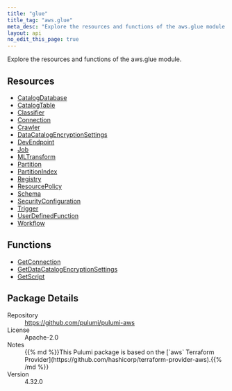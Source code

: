 ```yaml
---
title: "glue"
title_tag: "aws.glue"
meta_desc: "Explore the resources and functions of the aws.glue module."
layout: api
no_edit_this_page: true
---
```


<!-- WARNING: this file was generated by Pulumi Docs Generator. -->
<!-- Do not edit by hand unless you're certain you know what you are doing! -->

Explore the resources and functions of the aws.glue module.

<h2 id="resources">Resources</h2>
<ul class="api">
    <li><a href="catalogdatabase" title="CatalogDatabase"><span class="api-symbol api-symbol--resource"></span>CatalogDatabase</a></li>
    <li><a href="catalogtable" title="CatalogTable"><span class="api-symbol api-symbol--resource"></span>CatalogTable</a></li>
    <li><a href="classifier" title="Classifier"><span class="api-symbol api-symbol--resource"></span>Classifier</a></li>
    <li><a href="connection" title="Connection"><span class="api-symbol api-symbol--resource"></span>Connection</a></li>
    <li><a href="crawler" title="Crawler"><span class="api-symbol api-symbol--resource"></span>Crawler</a></li>
    <li><a href="datacatalogencryptionsettings" title="DataCatalogEncryptionSettings"><span class="api-symbol api-symbol--resource"></span>DataCatalogEncryptionSettings</a></li>
    <li><a href="devendpoint" title="DevEndpoint"><span class="api-symbol api-symbol--resource"></span>DevEndpoint</a></li>
    <li><a href="job" title="Job"><span class="api-symbol api-symbol--resource"></span>Job</a></li>
    <li><a href="mltransform" title="MLTransform"><span class="api-symbol api-symbol--resource"></span>MLTransform</a></li>
    <li><a href="partition" title="Partition"><span class="api-symbol api-symbol--resource"></span>Partition</a></li>
    <li><a href="partitionindex" title="PartitionIndex"><span class="api-symbol api-symbol--resource"></span>PartitionIndex</a></li>
    <li><a href="registry" title="Registry"><span class="api-symbol api-symbol--resource"></span>Registry</a></li>
    <li><a href="resourcepolicy" title="ResourcePolicy"><span class="api-symbol api-symbol--resource"></span>ResourcePolicy</a></li>
    <li><a href="schema" title="Schema"><span class="api-symbol api-symbol--resource"></span>Schema</a></li>
    <li><a href="securityconfiguration" title="SecurityConfiguration"><span class="api-symbol api-symbol--resource"></span>SecurityConfiguration</a></li>
    <li><a href="trigger" title="Trigger"><span class="api-symbol api-symbol--resource"></span>Trigger</a></li>
    <li><a href="userdefinedfunction" title="UserDefinedFunction"><span class="api-symbol api-symbol--resource"></span>UserDefinedFunction</a></li>
    <li><a href="workflow" title="Workflow"><span class="api-symbol api-symbol--resource"></span>Workflow</a></li>
</ul>

<h2 id="functions">Functions</h2>
<ul class="api">
    <li><a href="getconnection" title="GetConnection"><span class="api-symbol api-symbol--function"></span>GetConnection</a></li>
    <li><a href="getdatacatalogencryptionsettings" title="GetDataCatalogEncryptionSettings"><span class="api-symbol api-symbol--function"></span>GetDataCatalogEncryptionSettings</a></li>
    <li><a href="getscript" title="GetScript"><span class="api-symbol api-symbol--function"></span>GetScript</a></li>
</ul>

<h2 id="package-details">Package Details</h2>
<dl class="package-details">
	<dt>Repository</dt>
	<dd><a href="https://github.com/pulumi/pulumi-aws">https://github.com/pulumi/pulumi-aws</a></dd>
	<dt>License</dt>
	<dd>Apache-2.0</dd>
	<dt>Notes</dt>
	<dd>{{% md %}}This Pulumi package is based on the [`aws` Terraform Provider](https://github.com/hashicorp/terraform-provider-aws).{{% /md %}}</dd>
	<dt>Version</dt>
	<dd>4.32.0</dd>
</dl>

